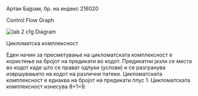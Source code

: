Артан Бајрам, бр. на индекс 216020

Control Flow Graph

![lab 2 cfg Diagram](https://github.com/Artan0/SI_2023_lab2_216020/assets/95352886/8c320d7b-d1f8-4919-a1a4-97182a6898a1)

Цикломатска комплексност

Еден начин за пресметување на цикломатската комплексност е користење на бројот на предикати во кодот. 
Предикатни јазли се места во кодот каде што се прават одлуки (услови) и се разгранува извршувањето на кодот на различни патеки.
Цикломатската комплексност е еднаква на бројот на предикати плус 1.
Цикломатската комплексност изнесува 8+1=9.
